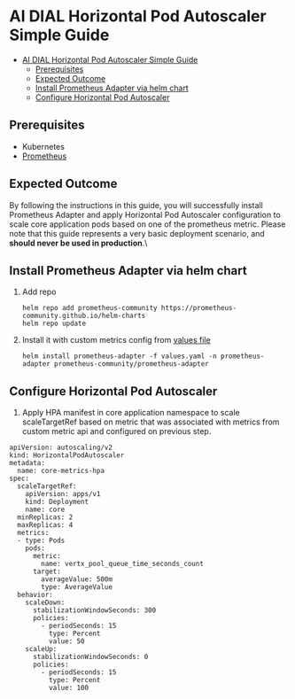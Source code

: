 # AI DIAL Horizontal Pod Autoscaler Simple Guide

- [AI DIAL Horizontal Pod Autoscaler Simple Guide](#ai-dial-horizontal-pod-autoscaler-simple-guide)
  - [Prerequisites](#prerequisites)
  - [Expected Outcome](#expected-outcome)
  - [Install Prometheus Adapter via helm chart](#install-prometheus-adapter-via-helm-chart)
  - [Configure Horizontal Pod Autoscaler](#configure-horizontal-pod-autoscaler)

## Prerequisites

- Kubernetes
- [Prometheus](https://prometheus.io/docs/introduction/overview/)


## Expected Outcome

By following the instructions in this guide, you will successfully install Prometheus Adapter and apply Horizontal Pod Autoscaler configuration to scale core application pods based on one of the prometheus metric.
Please note that this guide represents a very basic deployment scenario, and **should never be used in production**.\

## Install Prometheus Adapter via helm chart

1. Add repo
    ```
    helm repo add prometheus-community https://prometheus-community.github.io/helm-charts
    helm repo update
    ```
2. Install it with custom metrics config from [values file](values.yaml)
    ```
    helm install prometheus-adapter -f values.yaml -n prometheus-adapter prometheus-community/prometheus-adapter
    ```


## Configure Horizontal Pod Autoscaler

1. Apply HPA manifest in core application namespace to scale scaleTargetRef based on metric that was associated with metrics from custom metric api and configured on previous step.

```
apiVersion: autoscaling/v2
kind: HorizontalPodAutoscaler
metadata:
  name: core-metrics-hpa
spec:
  scaleTargetRef:
    apiVersion: apps/v1
    kind: Deployment
    name: core
  minReplicas: 2
  maxReplicas: 4
  metrics:
  - type: Pods
    pods:
      metric:
        name: vertx_pool_queue_time_seconds_count
      target:
        averageValue: 500m
        type: AverageValue
  behavior:
    scaleDown:
      stabilizationWindowSeconds: 300
      policies:
        - periodSeconds: 15
          type: Percent
          value: 50
    scaleUp:
      stabilizationWindowSeconds: 0
      policies:
        - periodSeconds: 15
          type: Percent
          value: 100
```